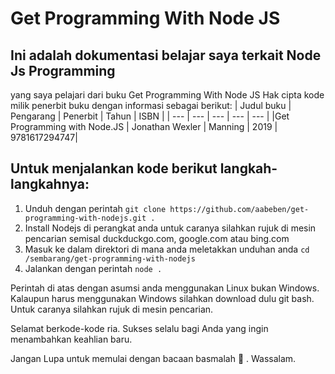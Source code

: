 # Get Programming With Node JS

## Ini adalah dokumentasi belajar saya terkait Node Js Programming
yang saya pelajari dari buku Get Programming With Node JS
Hak cipta kode milik penerbit buku dengan informasi sebagai berikut:
| Judul buku | Pengarang | Penerbit | Tahun | ISBN |
| --- | --- | --- | --- | --- |
|Get Programming with Node.JS | Jonathan Wexler | Manning  | 2019  | 9781617294747| 

## Untuk menjalankan kode berikut langkah-langkahnya:
1. Unduh dengan perintah ```git clone https://github.com/aabeben/get-programming-with-nodejs.git . ```
2. Install Nodejs di perangkat anda untuk caranya silahkan rujuk di mesin pencarian semisal duckduckgo.com, google.com atau bing.com
3. Masuk ke dalam direktori di mana anda meletakkan unduhan anda ```cd /sembarang/get-programming-with-nodejs ```
4. Jalankan dengan perintah ```node . ```

Perintah di atas dengan asumsi anda menggunakan Linux bukan Windows. Kalaupun harus menggunakan Windows silahkan download dulu git bash. Untuk caranya silahkan rujuk di mesin pencarian.

Selamat berkode-kode ria. Sukses selalu bagi Anda yang ingin menambahkan keahlian baru.

Jangan Lupa untuk memulai dengan bacaan basmalah :palms_up_together: .
Wassalam.
